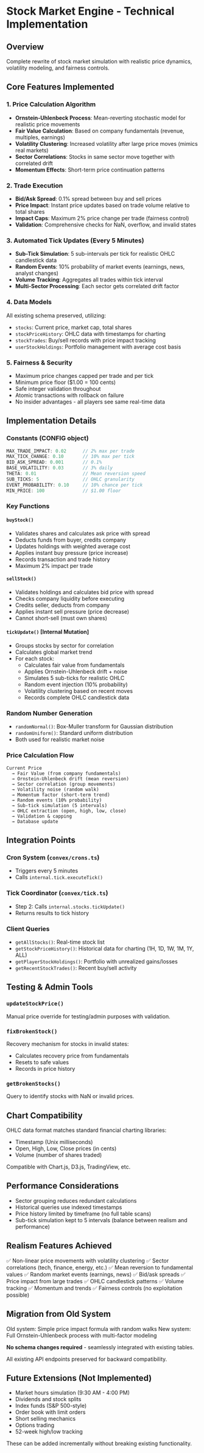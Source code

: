 # Stock Market Engine - Technical Implementation

## Overview
Complete rewrite of stock market simulation with realistic price dynamics, volatility modeling, and fairness controls.

## Core Features Implemented

### 1. Price Calculation Algorithm
- **Ornstein-Uhlenbeck Process**: Mean-reverting stochastic model for realistic price movements
- **Fair Value Calculation**: Based on company fundamentals (revenue, multiples, earnings)
- **Volatility Clustering**: Increased volatility after large price moves (mimics real markets)
- **Sector Correlations**: Stocks in same sector move together with correlated drift
- **Momentum Effects**: Short-term price continuation patterns

### 2. Trade Execution
- **Bid/Ask Spread**: 0.1% spread between buy and sell prices
- **Price Impact**: Instant price updates based on trade volume relative to total shares
- **Impact Caps**: Maximum 2% price change per trade (fairness control)
- **Validation**: Comprehensive checks for NaN, overflow, and invalid states

### 3. Automated Tick Updates (Every 5 Minutes)
- **Sub-Tick Simulation**: 5 sub-intervals per tick for realistic OHLC candlestick data
- **Random Events**: 10% probability of market events (earnings, news, analyst changes)
- **Volume Tracking**: Aggregates all trades within tick interval
- **Multi-Sector Processing**: Each sector gets correlated drift factor

### 4. Data Models
All existing schema preserved, utilizing:
- `stocks`: Current price, market cap, total shares
- `stockPriceHistory`: OHLC data with timestamps for charting
- `stockTrades`: Buy/sell records with price impact tracking
- `userStockHoldings`: Portfolio management with average cost basis

### 5. Fairness & Security
- Maximum price changes capped per trade and per tick
- Minimum price floor ($1.00 = 100 cents)
- Safe integer validation throughout
- Atomic transactions with rollback on failure
- No insider advantages - all players see same real-time data

## Implementation Details

### Constants (CONFIG object)
```typescript
MAX_TRADE_IMPACT: 0.02      // 2% max per trade
MAX_TICK_CHANGE: 0.10       // 10% max per tick
BID_ASK_SPREAD: 0.001       // 0.1%
BASE_VOLATILITY: 0.03       // 3% daily
THETA: 0.01                 // Mean reversion speed
SUB_TICKS: 5                // OHLC granularity
EVENT_PROBABILITY: 0.10     // 10% chance per tick
MIN_PRICE: 100              // $1.00 floor
```

### Key Functions

#### `buyStock()`
- Validates shares and calculates ask price with spread
- Deducts funds from buyer, credits company
- Updates holdings with weighted average cost
- Applies instant buy pressure (price increase)
- Records transaction and trade history
- Maximum 2% impact per trade

#### `sellStock()`
- Validates holdings and calculates bid price with spread
- Checks company liquidity before executing
- Credits seller, deducts from company
- Applies instant sell pressure (price decrease)
- Cannot short-sell (must own shares)

#### `tickUpdate()` [Internal Mutation]
- Groups stocks by sector for correlation
- Calculates global market trend
- For each stock:
  - Calculates fair value from fundamentals
  - Applies Ornstein-Uhlenbeck drift + noise
  - Simulates 5 sub-ticks for realistic OHLC
  - Random event injection (10% probability)
  - Volatility clustering based on recent moves
  - Records complete OHLC candlestick data

### Random Number Generation
- `randomNormal()`: Box-Muller transform for Gaussian distribution
- `randomUniform()`: Standard uniform distribution
- Both used for realistic market noise

### Price Calculation Flow
```
Current Price
  → Fair Value (from company fundamentals)
  → Ornstein-Uhlenbeck drift (mean reversion)
  → Sector correlation (group movements)
  → Volatility noise (random walk)
  → Momentum factor (short-term trend)
  → Random events (10% probability)
  → Sub-tick simulation (5 intervals)
  → OHLC extraction (open, high, low, close)
  → Validation & capping
  → Database update
```

## Integration Points

### Cron System (`convex/crons.ts`)
- Triggers every 5 minutes
- Calls `internal.tick.executeTick()`

### Tick Coordinator (`convex/tick.ts`)
- Step 2: Calls `internal.stocks.tickUpdate()`
- Returns results to tick history

### Client Queries
- `getAllStocks()`: Real-time stock list
- `getStockPriceHistory()`: Historical data for charting (1H, 1D, 1W, 1M, 1Y, ALL)
- `getPlayerStockHoldings()`: Portfolio with unrealized gains/losses
- `getRecentStockTrades()`: Recent buy/sell activity

## Testing & Admin Tools

### `updateStockPrice()`
Manual price override for testing/admin purposes with validation.

### `fixBrokenStock()`
Recovery mechanism for stocks in invalid states:
- Calculates recovery price from fundamentals
- Resets to safe values
- Records in price history

### `getBrokenStocks()`
Query to identify stocks with NaN or invalid prices.

## Chart Compatibility
OHLC data format matches standard financial charting libraries:
- Timestamp (Unix milliseconds)
- Open, High, Low, Close prices (in cents)
- Volume (number of shares traded)

Compatible with Chart.js, D3.js, TradingView, etc.

## Performance Considerations
- Sector grouping reduces redundant calculations
- Historical queries use indexed timestamps
- Price history limited by timeframe (no full table scans)
- Sub-tick simulation kept to 5 intervals (balance between realism and performance)

## Realism Features Achieved
✅ Non-linear price movements with volatility clustering
✅ Sector correlations (tech, finance, energy, etc.)
✅ Mean reversion to fundamental values
✅ Random market events (earnings, news)
✅ Bid/ask spreads
✅ Price impact from large trades
✅ OHLC candlestick patterns
✅ Volume tracking
✅ Momentum and trends
✅ Fairness controls (no exploitation possible)

## Migration from Old System
Old system: Simple price impact formula with random walks
New system: Full Ornstein-Uhlenbeck process with multi-factor modeling

**No schema changes required** - seamlessly integrated with existing tables.

All existing API endpoints preserved for backward compatibility.

## Future Extensions (Not Implemented)
- Market hours simulation (9:30 AM - 4:00 PM)
- Dividends and stock splits
- Index funds (S&P 500-style)
- Order book with limit orders
- Short selling mechanics
- Options trading
- 52-week high/low tracking

These can be added incrementally without breaking existing functionality.
